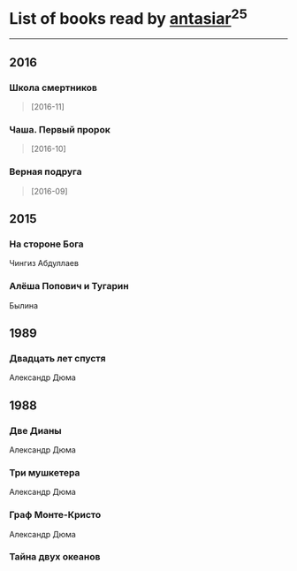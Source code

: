 # List of books read by [antasiar](http://vk.com/id68827372)<sup>25</sup>
---

## 2016

### Школа смертников
> [2016-11] 


### Чаша. Первый пророк
> [2016-10] 


### Верная подруга
> [2016-09] 

































## 2015

### На стороне Бога
Чингиз Абдуллаев


### Алёша Попович и Тугарин
Былина



## 1989

### Двадцать лет спустя
Александр Дюма



## 1988

### Две Дианы
Александр Дюма


### Три мушкетера
Александр Дюма


### Граф Монте-Кристо
Александр Дюма


### Тайна двух океанов



